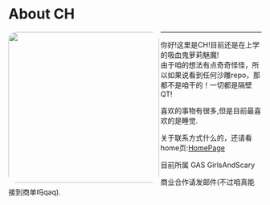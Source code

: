 # About CH

<img align='left' src='https://me.nekoc.cc/assets/img/V4/V4-Lite.png' width='300px' style='border-radius: 15px;'></img>

***

你好!这里是CH!目前还是在上学的吸血鬼萝莉魅魔!  
由于咱的想法有点奇奇怪怪，所以如果说看到任何沙雕repo，那都不是咱干的！一切都是隔壁QT!  

喜欢的事物有很多,但是目前最喜欢的是睡觉.  

关于联系方式什么的，还请看home页:<a href="https://me.nekoc.cc">HomePage</a>  

目前所属 GAS GirlsAndScary  

商业合作请发邮件(不过咱真能接到商单吗qaq).  